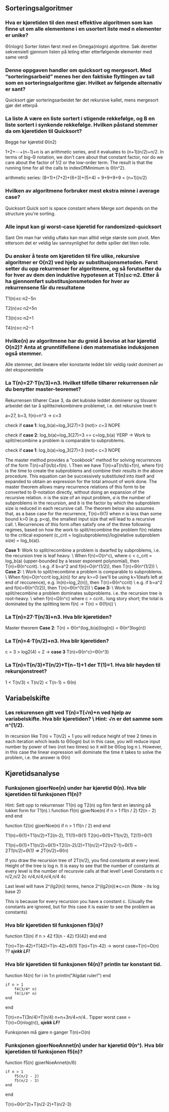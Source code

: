 
## Sorteringsalgoritmer

### Hva er kjøretiden til den mest effektive algoritmen som kan finne ut om alle elementene i en usortert liste med n elementer er unike?
Θ(nlogn)
Sorter listen først med en Omega(nlogn) algoritme. Søk deretter sekvensielt gjennom listen på leting etter etterfølgende elementer med same verdi

### Denne oppgaven handler om quicksort og mergesort. Med “sorteringsarbeid” menes her den faktiske flyttingen av tall som en sorteringsalgoritme gjør. Hvilket av følgende alternativ er sant?
Quicksort gjør sorteringsarbeidet før det rekursive kallet, mens mergesort gjør det etterpå

### La liste A være en liste sortert i stigende rekkefølge, og B en liste sortert i synkende rekkefølge. Hvilken påstand stemmer da om kjøretiden til Quicksort?
Begge har kjøretid Θ(n2)


1+2+⋯+(n−1)+n is an arithmetic series, and it evaluates to (n+1)(n/2)+n/2. In terms of big-Θ notation, we don't care about that constant factor, nor do we care about the factor of 1/2 or the low-order term. The result is that the running time for all the calls to indexOfMinimum is Θ(n^2). 

arithmetic series: (8+1)+(7+2)+(6+3)+(5+4) = 9+9+9+9 = (n+1)(n/2)

### Hvilken av algoritmene forbruker mest ekstra minne i average case?
Quicksort
Quick sort is space constant where Merge sort depends on the structure you're sorting.

### Alle input kan gi worst-case kjøretid for randomized-quicksort
Sant
Om man har veldig uflaks kan man alltid velge største som pivot. Men ettersom det er veldig lav sannsynlighet for dette spiller det liten rolle.

### Du ønsker å teste om kjøretiden til fire ulike, rekursive algoritmer er O(n2) ved hjelp av substitusjonsmetoden. Først setter du opp rekurrenser for algoritmene, og så forutsetter du for hver av dem den induktive hypotesen at T(n)≤c⋅n2. Etter å ha gjennomført substitusjonsmetoden for hver av rekurrensene får du resultatene
T1(n)≤c⋅n2−5n

T2(n)≤c⋅n2+5n

T3(n)≤c⋅n2+1

T4(n)≤c⋅n2−1

### Hvilke(n) av algoritmene har du greid å bevise at har kjøretid O(n2)? Anta at grunntilfellene i den matematiske induksjonen også stemmer.
Alle stemmer, det lineære eller konstante leddet blir veldig raskt dominert av det eksponentielle 

### La T(n)=27⋅T(n/3)+n3. Hvilket tilfelle tilhører rekurrensen når du benytter master-teoremet?
Rekurrensen tilhører Case 3, da det kubiske leddet dominerer og tilsvarer arbeidet det tar å splitte/rekombinere problemet, i.e. det rekursive treet h

a=27, b=3, f(n)=n^3 -> c=3 

check if **case 1**: log_b(a)=log_3(27)=3 (not)> c=3 NOPE 

check if **case 2**: log_b(a)=log_3(27)=3 == c=log_b(a) YERP -> Work to split/recombine a problem is comparable to subproblems.

check if **case 1**: log_b(a)=log_3(27)=3 (not)< c=3 NOPE 

The master method provides a "cookbook" method for solving recurrences of the form T(n)=aT(n/b)+f(n). \\
Then we have T(n)=aT(n/b)+f(n), where f(n) is the time to create the subproblems and combine their results in the above procedure. This equation can be successively substituted into itself and expanded to obtain an expression for the total amount of work done. The master theorem allows many recurrence relations of this form to be converted to Θ-notation directly, without doing an expansion of the recursive relation. *n* is the size of an input problem, *a* is the number of subproblems in the recursion, and *b* is the factor by which the subproblem size is reduced in each recursive call. The theorem below also assumes that, as a base case for the recurrence, T(n)=Θ(1) when *n* is less than some bound k>0 (e.g. p<q), the smallest input size that will lead to a recursive call. \\
Recurrences of this form often satisfy one of the three following regimes, based on how the work to split/recombine the problem f(n) relates to the critical exponent (c_crit = log(subproblems)/log(relative subproblem size) = log_b(a)).

**Case 1:** 
Work to split/recombine a problem is dwarfed by subproblems, i.e. the recursion tree is leaf heavy. \\
When f(n)=O(n^c), where c < c_crit = log_b(a) (upper-bounded by a lesser exponent polynomial), then T(n)=Θ(n^ccrit). \\
e.g. if b=a^2 and f(n)=O(n^(1/2)), then T(n)=Θ(n^(1/2)) \\
**Case 2:** \\
Work to split/recombine a problem is comparable to subproblems. \\
When f(n)=O(n^ccrit log_k(n)) for any k>=0 (we'll be using k=1(leafs left at end of reccurence), e.g. ln(n)=log_2(n)), then T(n)=Θ(n^ccrit) \\
e.g. if b=a^2 and f(n)=Θ(n^(1/2)), then T(n)=Θ(n^(1/2)) \\
**Case 3:** \\
Work to split/recombine a problem dominates subproblems. i.e. the recursion tree is root-heavy. \\
when f(n)=Ω(n^c) where c > ccrit.. long story short; the total is dominated by the splitting term f(n) -> T(n) = Θ(f(n)) \\

### La T(n)=27⋅T(n/3)+n3. Hva blir kjøretiden?
Master theorem **Case 2**: T(n) = Θ(n^(log_b(a))log(n)) = Θ(n^3log(n))

### La T(n)=4⋅T(n/2)+n3. Hva blir kjøretiden?
c = 3 > log2(4) = 2 -> **case 3** T(n)=Θ(n^c)=Θ(n^3)

### La T(n)=T(n/3)+T(n/2)+T(n−1)+1 der T(1)=1. Hva blir høyden til rekursjonstreet?
1 < T(n/3) < T(n/2) < T(n-1) = Θ(n)

## Variabelskifte

### Løs rekurensen gitt ved T(n)=T(√n)+n ved hjelp av variabelskifte. Hva blir kjøretiden? \\ Hint: √n er det samme som n^(1/2).
In recursion like T(n) = T(n/2) + 1 you will reduce height of tree 2 times in each iteration which leads to Θ(logn) but in this case, you will reduce input number by power of two (not two times) so it will be Θ(log log n ). However, in this case the linear expression will dominate the time it takes to solve the problem, i.e. the answer is Θ(n)

## Kjøretidsanalyse

### Funksjonen gjoerNoe(n) under har kjøretid Θ(n). Hva blir kjøretiden til funksjonen f1(n)?
Hint: Sett opp to rekurrenser T1(n) og T2(n) og finn først en løsning på lukket form for T1(n).\\
function f1(n)
    gjoerNoe(n)
    if n > 1
        f1(n / 2)
        f2(n - 2)
    end
end

function f2(n)
    gjoerNoe(n)
    if n > 1
        f1(n / 2)
    end
end

T1(n)=Θ(1)+T1(n/2)+T2(n-2), T1(1)=Θ(1)
T2(n)=Θ(1)+T1(n/2), T2(1)=Θ(1)

T1(n)=Θ(1)+T1(n/2)+Θ(1)+T2((n-2)/2)=T1(n/2)+T2(n/2-1)+Θ(1) ~ 2*T1(n/2)+Θ(1)
=> 2*T(n/2)=Θ(n)

If you draw the recursion tree of 2T(n/2), you find constants at every level. Height of the tree is log n. It is easy to see that the number of constants at every level is the number of recursvie calls at that level!
Level                  Constants
n                        c
n/2,n/2                  2c
n/4,n/4,n/4,n/4          4c

Last level will have 2^(lg2(n)) terms, hence 2^(lg2(n))∗c=cn (Note - its log base 2) 

This is because for every recursion you have a constant c. (Usually the constants are ignored, but for this case it is easier to see the problem as constants)

### Hva blir kjøretiden til funksjonen f3(n)?
function f3(n)
    if n > 42
        f3(n - 42)
        f3(42)
    end
end

T(n)=T(n-42)+T(42)=T(n-42)+Θ(1)
T(n)=T(n-42) -> worst case=T(n)=O(n) ?? ***sjekk LF!***

### Hva blir kjøretiden til funksjonen f4(n)? println tar konstant tid.
function f4(n)
    for i in 1:n
        println("Algdat ruler!")
    end

    if n > 1
        f4(3/4* n)
        f4(1/4* n)
    end
end

T(n)=n+T(3n/4)+T(n/4)
n+n+3n/4+n/4.. Tipper worst case = T(n)=O(nlog(n)), ***sjekk LF!***


Funksjonen må gjøre n ganger T(n)=O(n)

### Funksjonen gjoerNoeAnnet(n) under har kjøretid Θ(n^). Hva blir kjøretiden til funksjonen f5(n)?
function f5(n)
    gjoerNoeAnnet(n/6)

    if n > 1
        f5(n/2 - 2)
        f5(n/2 - 3)
    end
end

T(n)=Θ(n^2)+T(n/2-2)+T(n/2-3)


